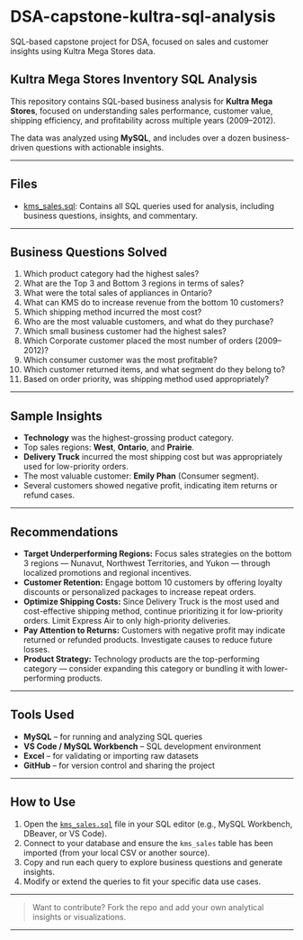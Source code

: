 # DSA-capstone-kultra-sql-analysis
SQL-based capstone project for DSA, focused on sales and customer insights using Kultra Mega Stores data.

## Kultra Mega Stores Inventory SQL Analysis

This repository contains SQL-based business analysis for **Kultra Mega Stores**, focused on understanding sales performance, customer value, shipping efficiency, and profitability across multiple years (2009–2012).

The data was analyzed using **MySQL**, and includes over a dozen business-driven questions with actionable insights.

---

## Files

- [kms_sales.sql](https://github.com/kimizzy001/kultra-sql-analysis/blob/main/kms_sales.sql): Contains all SQL queries used for analysis, including business questions, insights, and commentary.


---

## Business Questions Solved

 1. Which product category had the highest sales?
 2. What are the Top 3 and Bottom 3 regions in terms of sales?
 3. What were the total sales of appliances in Ontario?
 4. What can KMS do to increase revenue from the bottom 10 customers?
 5. Which shipping method incurred the most cost?
 6. Who are the most valuable customers, and what do they purchase?
 7. Which small business customer had the highest sales?
 8. Which Corporate customer placed the most number of orders (2009–2012)?
 9. Which consumer customer was the most profitable?
 10. Which customer returned items, and what segment do they belong to?
 11. Based on order priority, was shipping method used appropriately?

---

## Sample Insights

  - **Technology** was the highest-grossing product category.
  - Top sales regions: **West**, **Ontario**, and **Prairie**.
  - **Delivery Truck** incurred the most shipping cost but was appropriately used for low-priority orders.
  - The most valuable customer: **Emily Phan** (Consumer segment).
  - Several customers showed negative profit, indicating item returns or refund cases.

---
## Recommendations

- **Target Underperforming Regions:** Focus sales strategies on the bottom 3 regions — Nunavut, Northwest Territories, and Yukon — through localized promotions and regional incentives.
- **Customer Retention:** Engage bottom 10 customers by offering loyalty discounts or personalized packages to increase repeat orders.
- **Optimize Shipping Costs:** Since Delivery Truck is the most used and cost-effective shipping method, continue prioritizing it for low-priority orders. Limit Express Air to only high-priority deliveries.
- **Pay Attention to Returns:** Customers with negative profit may indicate returned or refunded products. Investigate causes to reduce future losses.
- **Product Strategy:** Technology products are the top-performing category — consider expanding this category or bundling it with lower-performing products.
---
## Tools Used

  - **MySQL** – for running and analyzing SQL queries
  - **VS Code / MySQL Workbench** – SQL development environment
  - **Excel** – for validating or importing raw datasets
  - **GitHub** – for version control and sharing the project

---

## How to Use

  1. Open the [`kms_sales.sql`](https://github.com/kimizzy001/kultra-sql-analysis/blob/main/kms_sales.sql) file in your SQL editor (e.g., MySQL Workbench, DBeaver, or VS Code).
  2. Connect to your database and ensure the `kms_sales` table has been imported (from your local CSV or another source).
  3. Copy and run each query to explore business questions and generate insights.
  4. Modify or extend the queries to fit your specific data use cases.


---

>  Want to contribute? Fork the repo and add your own analytical insights or visualizations.

---
